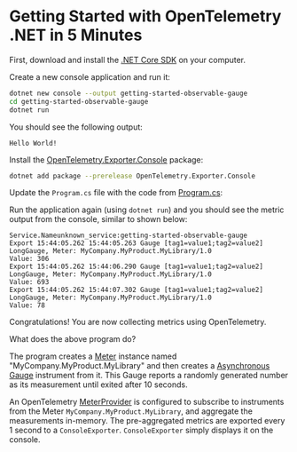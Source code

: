 # Getting Started with OpenTelemetry .NET in 5 Minutes

First, download and install the [.NET Core
SDK](https://dotnet.microsoft.com/download) on your computer.

Create a new console application and run it:

```sh
dotnet new console --output getting-started-observable-gauge
cd getting-started-observable-gauge
dotnet run
```

You should see the following output:

```text
Hello World!
```

Install the
[OpenTelemetry.Exporter.Console](../../../src/OpenTelemetry.Exporter.Console/README.md)
package:

```sh
dotnet add package --prerelease OpenTelemetry.Exporter.Console
```

Update the `Program.cs` file with the code from [Program.cs](./Program.cs):

Run the application again (using `dotnet run`) and you should see the metric
output from the console, similar to shown below:

<!-- markdownlint-disable MD013 -->
```text
Service.Nameunknown_service:getting-started-observable-gauge
Export 15:44:05.262 15:44:05.263 Gauge [tag1=value1;tag2=value2] LongGauge, Meter: MyCompany.MyProduct.MyLibrary/1.0
Value: 306
Export 15:44:05.262 15:44:06.290 Gauge [tag1=value1;tag2=value2] LongGauge, Meter: MyCompany.MyProduct.MyLibrary/1.0
Value: 693
Export 15:44:05.262 15:44:07.302 Gauge [tag1=value1;tag2=value2] LongGauge, Meter: MyCompany.MyProduct.MyLibrary/1.0
Value: 78
```
<!-- markdownlint-enable MD013 -->

Congratulations! You are now collecting metrics using OpenTelemetry.

What does the above program do?

The program creates a
[Meter](https://github.com/open-telemetry/opentelemetry-specification/blob/main/specification/metrics/api.md#meter)
instance named "MyCompany.MyProduct.MyLibrary" and then creates a [Asynchronous
Gauge](https://github.com/open-telemetry/opentelemetry-specification/blob/main/specification/metrics/api.md#asynchronous-gauge)
instrument from it. This Gauge reports a randomly generated number as its
measurement until exited after 10 seconds.

An OpenTelemetry
[MeterProvider](https://github.com/open-telemetry/opentelemetry-specification/blob/main/specification/metrics/api.md#meterprovider)
is configured to subscribe to instruments from the Meter
`MyCompany.MyProduct.MyLibrary`, and aggregate the measurements in-memory. The
pre-aggregated metrics are exported every 1 second to a `ConsoleExporter`.
`ConsoleExporter` simply displays it on the console.
